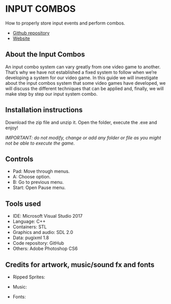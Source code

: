 ﻿# INPUT COMBOS

How to properly store input events and perform combos.

* [Github repository](https://github.com/Wilhelman/Input-Combos)  
* [Website](https://wilhelman.github.io/Input-Combos/)

## About the Input Combos

An input combo system can vary greatly from one video game to another. That’s why we have not established a fixed system to follow when we’re developing a system for our video game. In this guide we will investigate about the input combos system that some video games have developed, we will discuss the different techniques that can be applied and, finally, we will make step by step our input system combo.

## Installation instructions

Download the zip file and unzip it. Open the folder, execute the .exe and enjoy!

_IMPORTANT: do not modify, change or add any folder or file as you might not be able to execute the game._

## Controls

* Pad: Move through menus.
* A: Choose option.
* B: Go to previous menu.
* Start: Open Pause menu.

## Tools used
* IDE: Microsoft Visual Studio 2017
* Language: C++
* Containers: STL
* Graphics and audio: SDL 2.0
* Data: pugixml 1.8
* Code repository: GitHub
* Others: Adobe Photoshop CS6

## Credits for artwork, music/sound fx and fonts

* Ripped Sprites:

* Music:

* Fonts:
